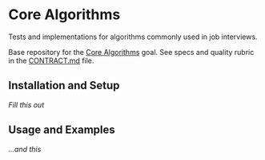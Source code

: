 # Core Algorithms

Tests and implementations for algorithms commonly used in job interviews.

Base repository for the [Core Algorithms](https://github.com/GuildCrafts/web-development-js/issues/123) goal. See specs and quality rubric in the [CONTRACT.md](./CONTRACT.md) file.

## Installation and Setup

_Fill this out_

## Usage and Examples

_...and this_
